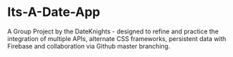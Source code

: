 # Its-A-Date-App
A Group Project by the DateKnights - designed to refine and practice the integration of multiple APIs, alternate CSS frameworks, persistent data with Firebase and collaboration via Github master branching.
